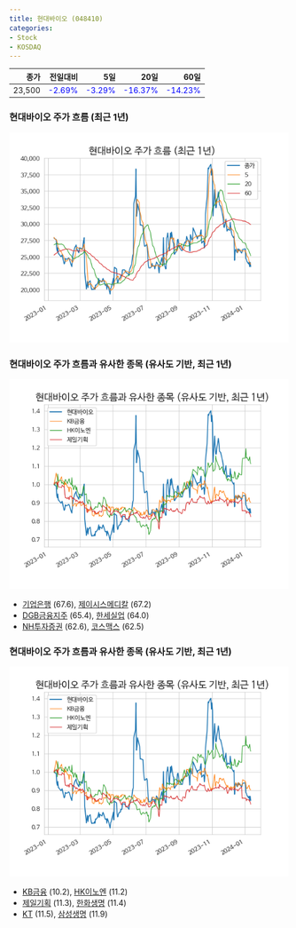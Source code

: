```yaml
---
title: 현대바이오 (048410)
categories:
- Stock
- KOSDAQ
---
```


|종가|전일대비|5일|20일|60일|
|---:|-------:|--:|---:|---:|
|23,500|<span style="color: blue">-2.69%</span>|<span style="color: blue">-3.29%</span>|<span style="color: blue">-16.37%</span>|<span style="color: blue">-14.23%</span>|

<!-- more -->
### 현대바이오 주가 흐름 (최근 1년)
![048410](/assets/images/stock/048410.png)


### 현대바이오 주가 흐름과 유사한 종목 (유사도 기반, 최근 1년)
![048410](/assets/images/stock/048410_sim.png)

- [기업은행](/024110/) (67.6), [제이시스메디칼](/287410/) (67.2)
- [DGB금융지주](/139130/) (65.4), [한세실업](/105630/) (64.0)
- [NH투자증권](/005940/) (62.6), [코스맥스](/192820/) (62.5)


### 현대바이오 주가 흐름과 유사한 종목 (유사도 기반, 최근 1년)
![048410](/assets/images/stock/048410_sim.png)

- [KB금융](/105560/) (10.2), [HK이노엔](/195940/) (11.2)
- [제일기획](/030000/) (11.3), [한화생명](/088350/) (11.4)
- [KT](/030200/) (11.5), [삼성생명](/032830/) (11.9)